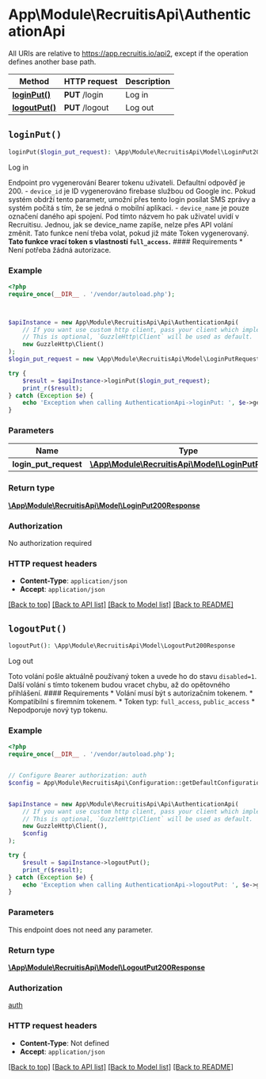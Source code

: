 # App\Module\RecruitisApi\AuthenticationApi

All URIs are relative to https://app.recruitis.io/api2, except if the operation defines another base path.

| Method | HTTP request | Description |
| ------------- | ------------- | ------------- |
| [**loginPut()**](AuthenticationApi.md#loginPut) | **PUT** /login | Log in |
| [**logoutPut()**](AuthenticationApi.md#logoutPut) | **PUT** /logout | Log out |


## `loginPut()`

```php
loginPut($login_put_request): \App\Module\RecruitisApi\Model\LoginPut200Response
```

Log in

Endpoint pro vygenerování Bearer tokenu uživateli. Defaultní odpověď je 200.  - `device_id` je ID vygenerováno firebase službou od Google inc. Pokud systém obdrží tento parametr, umožní přes tento login posílat SMS zprávy a systém počítá s tím, že se jedná o mobilní aplikaci. - `device_name` je pouze označení daného api spojení. Pod tímto názvem ho pak uživatel uvidí v Recruitisu. Jednou, jak se device_name zapíše, nelze přes API volání změnit.  Tato funkce není třeba volat, pokud již máte Token vygenerovaný. **Tato funkce vrací token s vlastností `full_access`.**  #### Requirements  * Není potřeba žádná autorizace.

### Example

```php
<?php
require_once(__DIR__ . '/vendor/autoload.php');



$apiInstance = new App\Module\RecruitisApi\Api\AuthenticationApi(
    // If you want use custom http client, pass your client which implements `GuzzleHttp\ClientInterface`.
    // This is optional, `GuzzleHttp\Client` will be used as default.
    new GuzzleHttp\Client()
);
$login_put_request = new \App\Module\RecruitisApi\Model\LoginPutRequest(); // \App\Module\RecruitisApi\Model\LoginPutRequest

try {
    $result = $apiInstance->loginPut($login_put_request);
    print_r($result);
} catch (Exception $e) {
    echo 'Exception when calling AuthenticationApi->loginPut: ', $e->getMessage(), PHP_EOL;
}
```

### Parameters

| Name | Type | Description  | Notes |
| ------------- | ------------- | ------------- | ------------- |
| **login_put_request** | [**\App\Module\RecruitisApi\Model\LoginPutRequest**](../Model/LoginPutRequest.md)|  | [optional] |

### Return type

[**\App\Module\RecruitisApi\Model\LoginPut200Response**](../Model/LoginPut200Response.md)

### Authorization

No authorization required

### HTTP request headers

- **Content-Type**: `application/json`
- **Accept**: `application/json`

[[Back to top]](#) [[Back to API list]](../../README.md#endpoints)
[[Back to Model list]](../../README.md#models)
[[Back to README]](../../README.md)

## `logoutPut()`

```php
logoutPut(): \App\Module\RecruitisApi\Model\LogoutPut200Response
```

Log out

Toto volání pošle aktuálně používaný token a uvede ho do stavu `disabled=1`. Další volání s tímto tokenem budou vracet chybu, až do opětovného přihlášení.  #### Requirements  * Volání musí být s autorizačním tokenem. * Kompatibilní s firemním tokenem. * Token typ: `full_access`, `public_access` * Nepodporuje nový typ tokenu.

### Example

```php
<?php
require_once(__DIR__ . '/vendor/autoload.php');


// Configure Bearer authorization: auth
$config = App\Module\RecruitisApi\Configuration::getDefaultConfiguration()->setAccessToken('YOUR_ACCESS_TOKEN');


$apiInstance = new App\Module\RecruitisApi\Api\AuthenticationApi(
    // If you want use custom http client, pass your client which implements `GuzzleHttp\ClientInterface`.
    // This is optional, `GuzzleHttp\Client` will be used as default.
    new GuzzleHttp\Client(),
    $config
);

try {
    $result = $apiInstance->logoutPut();
    print_r($result);
} catch (Exception $e) {
    echo 'Exception when calling AuthenticationApi->logoutPut: ', $e->getMessage(), PHP_EOL;
}
```

### Parameters

This endpoint does not need any parameter.

### Return type

[**\App\Module\RecruitisApi\Model\LogoutPut200Response**](../Model/LogoutPut200Response.md)

### Authorization

[auth](../../README.md#auth)

### HTTP request headers

- **Content-Type**: Not defined
- **Accept**: `application/json`

[[Back to top]](#) [[Back to API list]](../../README.md#endpoints)
[[Back to Model list]](../../README.md#models)
[[Back to README]](../../README.md)
